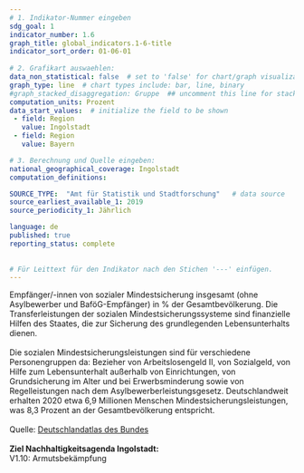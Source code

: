 ```yaml
---
# 1. Indikator-Nummer eingeben 
sdg_goal: 1 
indicator_number: 1.6
graph_title: global_indicators.1-6-title
indicator_sort_order: 01-06-01
 
# 2. Grafikart auswaehlen: 
data_non_statistical: false  # set to 'false' for chart/graph visualization 
graph_type: line  # chart types include: bar, line, binary 
#graph_stacked_disaggregation: Gruppe  ## uncomment this line for stacked bars. eplace 'Geschlecht' with the field of aggregation. 
computation_units: Prozent 
data_start_values:  # initialize the field to be shown  
 - field: Region 
   value: Ingolstadt 
 - field: Region 
   value: Bayern 

# 3. Berechnung und Quelle eingeben: 
national_geographical_coverage: Ingolstadt
computation_definitions: 

SOURCE_TYPE:  "Amt für Statistik und Stadtforschung"   # data source  
source_earliest_available_1: 2019
source_periodicity_1: Jährlich

language: de   
published: true 
reporting_status: complete
 
 
# Für Leittext für den Indikator nach den Stichen '---' einfügen. 
---
```

Empfänger/-innen von sozialer Mindestsicherung insgesamt (ohne Asylbewerber und BaföG-Empfänger) in % der Gesamtbevölkerung. Die Transferleistungen der sozialen Mindestsicherungssysteme sind finanzielle Hilfen des Staates, die zur Sicherung des grundlegenden Lebensunterhalts dienen. <br>
<br>
Die sozialen Mindestsicherungsleistungen sind für verschiedene Personengruppen da: Bezieher von Arbeitslosengeld II, von Sozialgeld, von Hilfe zum Lebensunterhalt außerhalb von Einrichtungen, von Grundsicherung im Alter und bei Erwerbsminderung sowie von Regelleistungen nach dem Asylbewerberleistungsgesetz. Deutschlandweit erhalten 2020 etwa 6,9 Millionen Menschen Mindestsicherungsleistungen, was 8,3 Prozent an der Gesamtbevölkerung entspricht.<br>
<br>
Quelle: <a href="https://www.deutschlandatlas.bund.de/DE/Karten/Wie-wir-arbeiten/080/_node.html">Deutschlandatlas des Bundes</a><br>
<br>
<b>Ziel Nachhaltigkeitsagenda Ingolstadt:</b><br>
V1.10: Armutsbekämpfung
